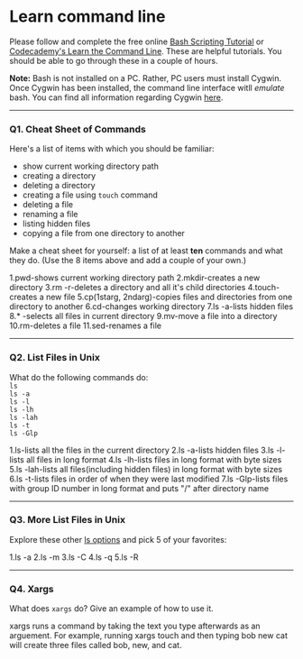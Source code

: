 # Learn command line

Please follow and complete the free online [Bash Scripting Tutorial](https://ryanstutorials.net/bash-scripting-tutorial/) or [Codecademy's Learn the Command Line](https://www.codecademy.com/learn/learn-the-command-line). These are helpful tutorials. You should be able to go through these in a couple of hours.

**Note:** Bash is not installed on a PC. Rather, PC users must install Cygwin. Once Cygwin has been installed, the command line interface witll _emulate_ bash. You can find all information regarding Cygwin [here](https://www.cygwin.com/).

---

### Q1.  Cheat Sheet of Commands  

Here's a list of items with which you should be familiar:  
* show current working directory path
* creating a directory
* deleting a directory
* creating a file using `touch` command
* deleting a file
* renaming a file
* listing hidden files
* copying a file from one directory to another

Make a cheat sheet for yourself: a list of at least **ten** commands and what they do.  (Use the 8 items above and add a couple of your own.)  

1.pwd-shows current working directory path
2.mkdir-creates a new directory
3.rm -r-deletes a directory and all it's child directories
4.touch-creates a new file
5.cp(1starg, 2ndarg)-copies files and directories from one directory to another
6.cd-changes working directory
7.ls -a-lists hidden files
8.* -selects all files in current directory
9.mv-move a file into a directory
10.rm-deletes a file
11.sed-renames a file

---

### Q2.  List Files in Unix   

What do the following commands do:  
`ls`  
`ls -a`  
`ls -l`  
`ls -lh`  
`ls -lah`  
`ls -t`  
`ls -Glp`  

1.ls-lists all the files in the current directory
2.ls -a-lists hidden files
3.ls -l-lists all files in long format
4.ls -lh-lists files in long format with byte sizes
5.ls -lah-lists all files(including hidden files) in long format with byte sizes
6.ls -t-lists files in order of when they were last modified
7.ls -Glp-lists files with group ID number in long format and puts "/" after directory name

---

### Q3.  More List Files in Unix  

Explore these other [ls options](http://www.techonthenet.com/unix/basic/ls.php) and pick 5 of your favorites:

1.ls -a
2.ls -m
3.ls -C
4.ls -q
5.ls -R

---

### Q4.  Xargs   

What does `xargs` do? Give an example of how to use it.

xargs runs a command by taking the text you type afterwards as an arguement. For example, running xargs touch and then typing bob new cat will create three files called bob, new, and cat.

 

